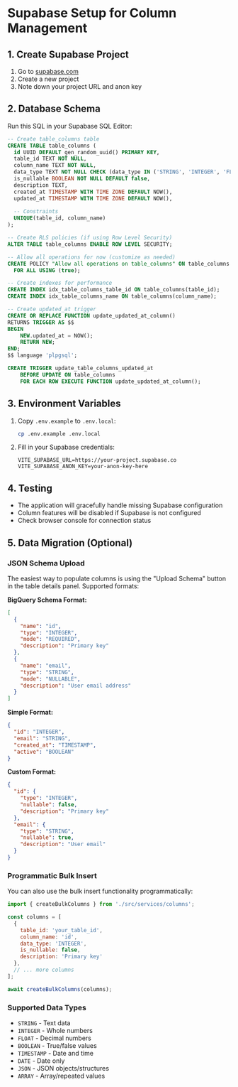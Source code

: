 # Supabase Setup for Column Management

## 1. Create Supabase Project
1. Go to [supabase.com](https://supabase.com)
2. Create a new project
3. Note down your project URL and anon key

## 2. Database Schema
Run this SQL in your Supabase SQL Editor:

```sql
-- Create table_columns table
CREATE TABLE table_columns (
  id UUID DEFAULT gen_random_uuid() PRIMARY KEY,
  table_id TEXT NOT NULL,
  column_name TEXT NOT NULL,
  data_type TEXT NOT NULL CHECK (data_type IN ('STRING', 'INTEGER', 'FLOAT', 'BOOLEAN', 'TIMESTAMP', 'DATE', 'JSON', 'ARRAY')),
  is_nullable BOOLEAN NOT NULL DEFAULT false,
  description TEXT,
  created_at TIMESTAMP WITH TIME ZONE DEFAULT NOW(),
  updated_at TIMESTAMP WITH TIME ZONE DEFAULT NOW(),
  
  -- Constraints
  UNIQUE(table_id, column_name)
);

-- Create RLS policies (if using Row Level Security)
ALTER TABLE table_columns ENABLE ROW LEVEL SECURITY;

-- Allow all operations for now (customize as needed)
CREATE POLICY "Allow all operations on table_columns" ON table_columns
  FOR ALL USING (true);

-- Create indexes for performance
CREATE INDEX idx_table_columns_table_id ON table_columns(table_id);
CREATE INDEX idx_table_columns_name ON table_columns(column_name);

-- Create updated_at trigger
CREATE OR REPLACE FUNCTION update_updated_at_column()
RETURNS TRIGGER AS $$
BEGIN
    NEW.updated_at = NOW();
    RETURN NEW;
END;
$$ language 'plpgsql';

CREATE TRIGGER update_table_columns_updated_at 
    BEFORE UPDATE ON table_columns 
    FOR EACH ROW EXECUTE FUNCTION update_updated_at_column();
```

## 3. Environment Variables
1. Copy `.env.example` to `.env.local`:
   ```bash
   cp .env.example .env.local
   ```

2. Fill in your Supabase credentials:
   ```env
   VITE_SUPABASE_URL=https://your-project.supabase.co
   VITE_SUPABASE_ANON_KEY=your-anon-key-here
   ```

## 4. Testing
- The application will gracefully handle missing Supabase configuration
- Column features will be disabled if Supabase is not configured
- Check browser console for connection status

## 5. Data Migration (Optional)

### JSON Schema Upload
The easiest way to populate columns is using the "Upload Schema" button in the table details panel. Supported formats:

**BigQuery Schema Format:**
```json
[
  {
    "name": "id",
    "type": "INTEGER",
    "mode": "REQUIRED",
    "description": "Primary key"
  },
  {
    "name": "email",
    "type": "STRING",
    "mode": "NULLABLE",
    "description": "User email address"
  }
]
```

**Simple Format:**
```json
{
  "id": "INTEGER",
  "email": "STRING",
  "created_at": "TIMESTAMP",
  "active": "BOOLEAN"
}
```

**Custom Format:**
```json
{
  "id": {
    "type": "INTEGER",
    "nullable": false,
    "description": "Primary key"
  },
  "email": {
    "type": "STRING",
    "nullable": true,
    "description": "User email"
  }
}
```

### Programmatic Bulk Insert
You can also use the bulk insert functionality programmatically:

```javascript
import { createBulkColumns } from './src/services/columns';

const columns = [
  {
    table_id: 'your_table_id',
    column_name: 'id',
    data_type: 'INTEGER',
    is_nullable: false,
    description: 'Primary key'
  },
  // ... more columns
];

await createBulkColumns(columns);
```

### Supported Data Types
- `STRING` - Text data
- `INTEGER` - Whole numbers
- `FLOAT` - Decimal numbers
- `BOOLEAN` - True/false values
- `TIMESTAMP` - Date and time
- `DATE` - Date only
- `JSON` - JSON objects/structures
- `ARRAY` - Array/repeated values